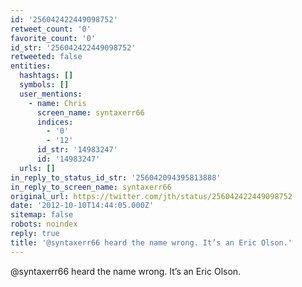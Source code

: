 ```yaml
---
id: '256042422449098752'
retweet_count: '0'
favorite_count: '0'
id_str: '256042422449098752'
retweeted: false
entities:
  hashtags: []
  symbols: []
  user_mentions:
    - name: Chris
      screen_name: syntaxerr66
      indices:
        - '0'
        - '12'
      id_str: '14983247'
      id: '14983247'
  urls: []
in_reply_to_status_id_str: '256042094395813888'
in_reply_to_screen_name: syntaxerr66
original_url: https://twitter.com/jth/status/256042422449098752
date: '2012-10-10T14:44:05.000Z'
sitemap: false
robots: noindex
reply: true
title: '@syntaxerr66 heard the name wrong. It’s an Eric Olson.'
---
```


@syntaxerr66 heard the name wrong. It’s an Eric Olson.